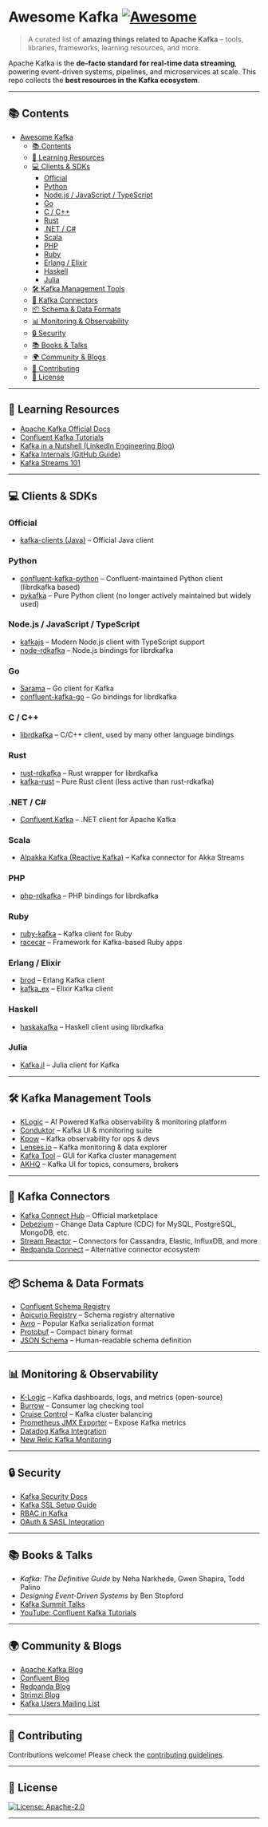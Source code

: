 
# Awesome Kafka [![Awesome](https://awesome.re/badge.svg)](https://awesome.re)

> A curated list of **amazing things related to Apache Kafka** – tools, libraries, frameworks, learning resources, and more.

Apache Kafka is the **de-facto standard for real-time data streaming**, powering event-driven systems, pipelines, and microservices at scale.
This repo collects the **best resources in the Kafka ecosystem**.

---

## 📚 Contents

- [Awesome Kafka ](#awesome-kafka-)
  - [📚 Contents](#-contents)
  - [📖 Learning Resources](#-learning-resources)
  - [💻 Clients \& SDKs](#-clients--sdks)
    - [Official](#official)
    - [Python](#python)
    - [Node.js / JavaScript / TypeScript](#nodejs--javascript--typescript)
    - [Go](#go)
    - [C / C++](#c--c)
    - [Rust](#rust)
    - [.NET / C#](#net--c)
    - [Scala](#scala)
    - [PHP](#php)
    - [Ruby](#ruby)
    - [Erlang / Elixir](#erlang--elixir)
    - [Haskell](#haskell)
    - [Julia](#julia)
  - [🛠 Kafka Management Tools](#-kafka-management-tools)
  - [🔌 Kafka Connectors](#-kafka-connectors)
  - [📦 Schema \& Data Formats](#-schema--data-formats)
  - [📊 Monitoring \& Observability](#-monitoring--observability)
  - [🔒 Security](#-security)
  - [📚 Books \& Talks](#-books--talks)
  - [🌍 Community \& Blogs](#-community--blogs)
  - [🤝 Contributing](#-contributing)
  - [📜 License](#-license)

---

## 📖 Learning Resources

* [Apache Kafka Official Docs](https://kafka.apache.org/documentation/)
* [Confluent Kafka Tutorials](https://developer.confluent.io/learn-kafka/)
* [Kafka in a Nutshell (LinkedIn Engineering Blog)](https://engineering.linkedin.com/kafka)
* [Kafka Internals (GitHub Guide)](https://github.com/jpzk/missing-kafka-docs)
* [Kafka Streams 101](https://kafka.apache.org/documentation/streams/)

---

## 💻 Clients & SDKs

### Official

* [kafka-clients (Java)](https://mvnrepository.com/artifact/org.apache.kafka/kafka-clients) – Official Java client

### Python

* [confluent-kafka-python](https://github.com/confluentinc/confluent-kafka-python) – Confluent-maintained Python client (librdkafka based)
* [pykafka](https://github.com/Parsely/pykafka) – Pure Python client (no longer actively maintained but widely used)

### Node.js / JavaScript / TypeScript

* [kafkajs](https://github.com/tulios/kafkajs) – Modern Node.js client with TypeScript support
* [node-rdkafka](https://github.com/Blizzard/node-rdkafka) – Node.js bindings for librdkafka

### Go

* [Sarama](https://github.com/Shopify/sarama) – Go client for Kafka
* [confluent-kafka-go](https://github.com/confluentinc/confluent-kafka-go) – Go bindings for librdkafka

### C / C++

* [librdkafka](https://github.com/edenhill/librdkafka) – C/C++ client, used by many other language bindings

### Rust

* [rust-rdkafka](https://github.com/fede1024/rust-rdkafka) – Rust wrapper for librdkafka
* [kafka-rust](https://github.com/kafka-rust/kafka-rust) – Pure Rust client (less active than rust-rdkafka)

### .NET / C\#

* [Confluent.Kafka](https://github.com/confluentinc/confluent-kafka-dotnet) – .NET client for Apache Kafka

### Scala

* [Alpakka Kafka (Reactive Kafka)](https://github.com/akka/alpakka-kafka) – Kafka connector for Akka Streams

### PHP

* [php-rdkafka](https://github.com/arnaud-lb/php-rdkafka) – PHP bindings for librdkafka

### Ruby

* [ruby-kafka](https://github.com/zendesk/ruby-kafka) – Kafka client for Ruby
* [racecar](https://github.com/zendesk/racecar) – Framework for Kafka-based Ruby apps

### Erlang / Elixir

* [brod](https://github.com/klarna/brod) – Erlang Kafka client
* [kafka\_ex](https://github.com/kafkaex/kafka_ex) – Elixir Kafka client

### Haskell

* [haskakafka](https://github.com/haskell-works/hw-kafka-client) – Haskell client using librdkafka

### Julia

* [Kafka.jl](https://github.com/JuliaData/Kafka.jl) – Julia client for Kafka

---

## 🛠 Kafka Management Tools

* [KLogic](https://klogic.io) – AI Powered Kafka observability & monitoring platform
* [Conduktor](https://www.conduktor.io/) – Kafka UI & monitoring suite
* [Kpow](https://kpow.io/) – Kafka observability for ops & devs
* [Lenses.io](https://lenses.io/) – Kafka monitoring & data explorer
* [Kafka Tool](http://www.kafkatool.com/) – GUI for Kafka cluster management
* [AKHQ](https://github.com/tchiotludo/akhq) – Kafka UI for topics, consumers, brokers

---

## 🔌 Kafka Connectors

* [Kafka Connect Hub](https://www.confluent.io/hub/) – Official marketplace
* [Debezium](https://debezium.io/) – Change Data Capture (CDC) for MySQL, PostgreSQL, MongoDB, etc.
* [Stream Reactor](https://github.com/lensesio/stream-reactor) – Connectors for Cassandra, Elastic, InfluxDB, and more
* [Redpanda Connect](https://redpanda.com/connectors) – Alternative connector ecosystem

---

## 📦 Schema & Data Formats

* [Confluent Schema Registry](https://docs.confluent.io/platform/current/schema-registry/index.html)
* [Apicurio Registry](https://www.apicur.io/registry/) – Schema registry alternative
* [Avro](https://avro.apache.org/) – Popular Kafka serialization format
* [Protobuf](https://developers.google.com/protocol-buffers) – Compact binary format
* [JSON Schema](https://json-schema.org/) – Human-readable schema definition

---

## 📊 Monitoring & Observability

* [K-Logic](https://github.com/awesome-kafka/klogic) – Kafka dashboards, logs, and metrics (open-source)
* [Burrow](https://github.com/linkedin/Burrow) – Consumer lag checking tool
* [Cruise Control](https://github.com/linkedin/cruise-control) – Kafka cluster balancing
* [Prometheus JMX Exporter](https://github.com/prometheus/jmx_exporter) – Expose Kafka metrics
* [Datadog Kafka Integration](https://docs.datadoghq.com/integrations/kafka/)
* [New Relic Kafka Monitoring](https://docs.newrelic.com/infrastructure/host-integrations/host-integrations-list/kafka-integration/)

---

## 🔒 Security

* [Kafka Security Docs](https://kafka.apache.org/documentation/#security)
* [Kafka SSL Setup Guide](https://docs.confluent.io/platform/current/kafka/encryption.html)
* [RBAC in Kafka](https://docs.confluent.io/platform/current/security/rbac/index.html)
* [OAuth & SASL Integration](https://strimzi.io/docs/operators/latest/full.html#con-oauth-str)

---

## 📚 Books & Talks

* *Kafka: The Definitive Guide* by Neha Narkhede, Gwen Shapira, Todd Palino
* *Designing Event-Driven Systems* by Ben Stopford
* [Kafka Summit Talks](https://www.confluent.io/events/kafka-summit/)
* [YouTube: Confluent Kafka Tutorials](https://www.youtube.com/c/Confluent)

---

## 🌍 Community & Blogs

* [Apache Kafka Blog](https://kafka.apache.org/blog)
* [Confluent Blog](https://www.confluent.io/blog/)
* [Redpanda Blog](https://redpanda.com/blog)
* [Strimzi Blog](https://strimzi.io/blog/)
* [Kafka Users Mailing List](https://kafka.apache.org/contact)

---

## 🤝 Contributing

Contributions welcome! Please check the [contributing guidelines](./CONTRIBUTING.md).

---

## 📜 License

[![License: Apache-2.0](https://img.shields.io/badge/license-Apache%202.0-blue.svg)](./LICENSE)

---
